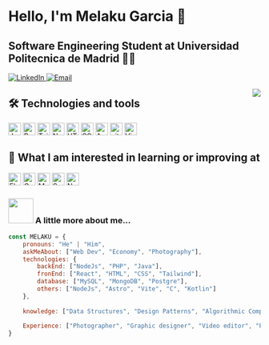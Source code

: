 


# Hello, I'm Melaku Garcia 👋		
## Software Engineering Student at Universidad Politecnica de Madrid 👨‍💻

<p align="left">
  <a href="https://www.linkedin.com/in/melakugb/?originalSubdomain=es">
    <img src="https://img.shields.io/badge/LinkedIn-melaku-blue" alt="LinkedIn">
  </a>
  <a href="mailto:melakugarciabon@gmail.com">
    <img src="https://img.shields.io/badge/Gmail-melakugarciabon%40gmail.com-red" alt="Email">
  </a>
</p>


  <img src="https://github-readme-stats.vercel.app/api?username=megarbon&show_icons=true" align="right" />
</a>


## 🛠  Technologies and tools

<a name="learning-now"></a>

<img src="https://img.shields.io/badge/JavaScript-282C34?logo=javascript&logoColor=F7DF1E" alt="JavaScript logo" title="JavaScript" height="25" /> <img src="https://img.shields.io/badge/React -282C34?logo=react&logoColor=61DAFB" alt="React Native logo" title="React" height="25" />  <img src="https://img.shields.io/badge/Tailwind%20CSS-282C34?logo=tailwind-css&logoColor=38B2AC" alt="Tailwind CSS logo" title="Tailwind CSS" height="25" /> <img src="https://img.shields.io/badge/Node.js-282C34?logo=node.js&logoColor=339933" alt="Node.js logo" title="Node.js" height="25" /> <img src="https://img.shields.io/badge/HTML5-282C34?logo=html5&logoColor=E34F26" alt="HTML5 logo" title="HTML5" height="25" /> <img src="https://img.shields.io/badge/CSS3-282C34?logo=css3&logoColor=1572B6" alt="CSS3 logo" title="CSS3" height="25" />  <img src="https://img.shields.io/badge/Android-282C34?logo=android&logoColor=3DDC84" alt="Android logo" title="Android" height="25" /> <img src="https://img.shields.io/badge/git-282C34?logo=git&logoColor=F05032" alt="git logo" title="git" height="25" /> <img src="https://img.shields.io/badge/VS%20Code-282C34?logo=visual-studio-code&logoColor=007ACC" alt="Visual Studio Code logo" title="Visual Studio Code" height="25" /> 


## 👾  What I am interested in learning or improving at

<img src="https://img.shields.io/badge/Flutter-282C34?logo=flutter&logoColor=02569B" alt="Flutter logo" title="Flutter" height="25" /> <img src="https://img.shields.io/badge/GraphQL-282C34?logo=graphql&logoColor=E10098" alt="GraphQL logo" title="GraphQL" height="25" /> <img src="https://img.shields.io/badge/MongoDB-282C34?logo=mongodb&logoColor=47A248" alt="MongoDB logo" title="MongoDB" height="25" /> <img src="https://img.shields.io/badge/Sass-282C34?logo=sass&logoColor=CC6699" alt="Sass logo" title="Sass" height="25" /> <img src="https://img.shields.io/badge/Next.js-282C34?logo=next.js&logoColor=FFFFFF" alt="Next.js logo" title="Next.js" height="25" />  
### <img src="https://media.giphy.com/media/VgCDAzcKvsR6OM0uWg/giphy.gif" width="50"> A little more about me...


```javascript
const MELAKU = {
    pronouns: "He" | "Him",
    askMeAbout: ["Web Dev", "Economy", "Photography"],
    technologies: {
        backEnd: ["NodeJs", "PHP", "Java"],
        fronEnd: ["React", "HTML", "CSS", "Tailwind"],
        database: ["MySQL", "MongoDB", "Postgre"],
        others: ["NodeJs", "Astro", "Vite", "C", "Kotlin"]
    },
    
    knowledge: ["Data Structures", "Design Patterns", "Algorithmic Complexity", "Sw Architecture"]
    
    Experience: ["Photographer", "Graphic designer", "Video editor", "Photography retail seller"]
}
